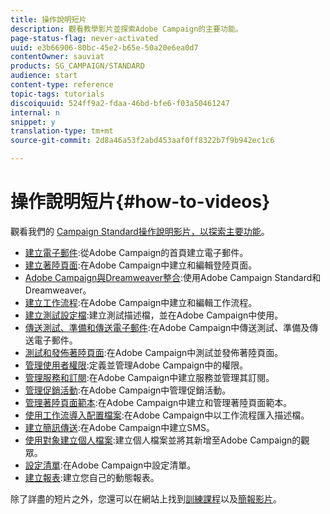 ```yaml
---
title: 操作說明短片
description: 觀看教學影片並探索Adobe Campaign的主要功能。
page-status-flag: never-activated
uuid: e3b66906-80bc-45e2-b65e-50a20e6ea0d7
contentOwner: sauviat
products: SG_CAMPAIGN/STANDARD
audience: start
content-type: reference
topic-tags: tutorials
discoiquuid: 524ff9a2-fdaa-46bd-bfe6-f03a50461247
internal: n
snippet: y
translation-type: tm+mt
source-git-commit: 2d8a46a53f2abd453aaf0ff8322b7f9b942ec1c6

---
```



# 操作說明短片{#how-to-videos}

觀看我們的 [Campaign Standard操作說明影片，以探索主要功能](https://docs.adobe.com/content/help/en/campaign-learn/campaign-standard-tutorials/overview.html)。

* [建立電子郵件](https://video.tv.adobe.com/v/23721?captions=chi_hant):從Adobe Campaign的首頁建立電子郵件。
* [建立著陸頁面](https://video.tv.adobe.com/v/24093?captions=chi_hant):在Adobe Campaign中建立和編輯登陸頁面。
* [Adobe Campaign與Dreamweaver整合](https://video.tv.adobe.com/v/23121?captions=chi_hant):使用Adobe Campaign Standard和Dreamweaver。
* [建立工作流程](https://video.tv.adobe.com/v/23937?captions=chi_hant):在Adobe Campaign中建立和編輯工作流程。
* [建立測試設定檔](https://video.tv.adobe.com/v/24094?captions=chi_hant):建立測試描述檔，並在Adobe Campaign中使用。
* [傳送測試、準備和傳送電子郵件](https://video.tv.adobe.com/v/24013/?captions=chi_hant):在Adobe Campaign中傳送測試、準備及傳送電子郵件。
* [測試和發佈著陸頁面](https://video.tv.adobe.com/v/24092?captions=chi_hant):在Adobe Campaign中測試並發佈著陸頁面。
* [管理使用者權限](https://video.tv.adobe.com/v/24671?captions=chi_hant):定義並管理Adobe Campaign中的權限。
* [管理服務和訂閱](https://video.tv.adobe.com/v/24673?captions=chi_hant):在Adobe Campaign中建立服務並管理其訂閱。
* [管理促銷活動](https://video.tv.adobe.com/v/24672?captions=chi_hant):在Adobe Campaign中管理促銷活動。
* [管理著陸頁面範本](https://video.tv.adobe.com/v/25200?captions=chi_hant):在Adobe Campaign中建立和管理著陸頁面範本。
* [使用工作流導入配置檔案](https://video.tv.adobe.com/v/24993?captions=chi_hant):在Adobe Campaign中以工作流程匯入描述檔。
* [建立簡訊傳送](https://video.tv.adobe.com/v/25265?captions=chi_hant):在Adobe Campaign中建立SMS。
* [使用對象建立個人檔案](https://video.tv.adobe.com/v/18463?captions=chi_hant):建立個人檔案並將其新增至Adobe Campaign的觀眾。
* [設定清單](https://video.tv.adobe.com/v/25288?captions=chi_hant):在Adobe Campaign中設定清單。
* [建立報表](https://video.tv.adobe.com/v/25264?captions=chi_hant):建立您自己的動態報表。

除了詳盡的短片之外，您還可以在網站上找到[訓練課程](https://training.adobe.com/training/courses.html)以及[簡報影片](http://www.adobe.com/training/video.html)。
